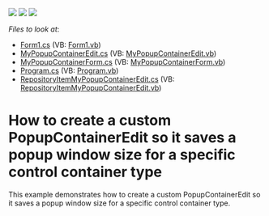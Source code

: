 <!-- default badges list -->
![](https://img.shields.io/endpoint?url=https://codecentral.devexpress.com/api/v1/VersionRange/128619595/11.1.7%2B)
[![](https://img.shields.io/badge/Open_in_DevExpress_Support_Center-FF7200?style=flat-square&logo=DevExpress&logoColor=white)](https://supportcenter.devexpress.com/ticket/details/E3479)
[![](https://img.shields.io/badge/📖_How_to_use_DevExpress_Examples-e9f6fc?style=flat-square)](https://docs.devexpress.com/GeneralInformation/403183)
<!-- default badges end -->
<!-- default file list -->
*Files to look at*:

* [Form1.cs](./CS/TestPersistentRepository/Form1.cs) (VB: [Form1.vb](./VB/TestPersistentRepository/Form1.vb))
* [MyPopupContainerEdit.cs](./CS/TestPersistentRepository/MyPopupContainerEdit.cs) (VB: [MyPopupContainerEdit.vb](./VB/TestPersistentRepository/MyPopupContainerEdit.vb))
* [MyPopupContainerForm.cs](./CS/TestPersistentRepository/MyPopupContainerForm.cs) (VB: [MyPopupContainerForm.vb](./VB/TestPersistentRepository/MyPopupContainerForm.vb))
* [Program.cs](./CS/TestPersistentRepository/Program.cs) (VB: [Program.vb](./VB/TestPersistentRepository/Program.vb))
* [RepositoryItemMyPopupContainerEdit.cs](./CS/TestPersistentRepository/RepositoryItemMyPopupContainerEdit.cs) (VB: [RepositoryItemMyPopupContainerEdit.vb](./VB/TestPersistentRepository/RepositoryItemMyPopupContainerEdit.vb))
<!-- default file list end -->
# How to create a custom PopupContainerEdit so it saves a popup window size  for a specific control container type


<p>This example demonstrates how to create a custom PopupContainerEdit so it saves a popup window size  for a specific control container type.</p>

<br/>


